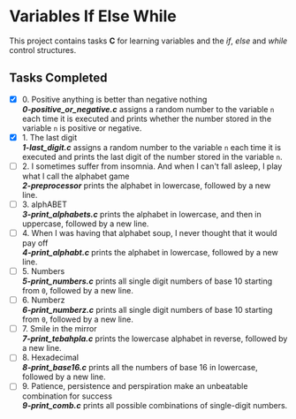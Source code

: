 # Variables If Else While

This project contains tasks __C__ for learning variables and the _if_, _else_ and _while_ control structures.

## Tasks Completed

+ [x] 0\. Positive anything is better than negative nothing<br/>_**0-positive_or_negative.c**_ assigns a random number to the variable `n` each time it is executed and prints whether the number stored in the variable `n` is positive or negative.
+ [x] 1\. The last digit<br/>_**1-last_digit.c**_ assigns a random number to the variable `n` each time it is executed and prints the last digit of the number stored in the variable `n`.
+ [ ] 2\. I sometimes suffer from insomnia. And when I can't fall asleep, I play what I call the alphabet game<br/>_**2-preprocessor**_ prints the alphabet in lowercase, followed by a new line.
+ [ ] 3\. alphABET<br/>_**3-print_alphabets.c**_ prints the alphabet in lowercase, and then in uppercase, followed by a new line.
+ [ ] 4\. When I was having that alphabet soup, I never thought that it would pay off<br/>_**4-print_alphabt.c**_ prints the alphabet in lowercase, followed by a new line.
+ [ ] 5\. Numbers<br/>_**5-print_numbers.c**_ prints all single digit numbers of base 10 starting from `0`, followed by a new line.
+ [ ] 6\. Numberz<br/>_**6-print_numberz.c**_ prints all single digit numbers of base 10 starting from `0`, followed by a new line.
+ [ ] 7\. Smile in the mirror<br/>_**7-print_tebahpla.c**_ prints the lowercase alphabet in reverse, followed by a new line.
+ [ ] 8\. Hexadecimal<br/>_**8-print_base16.c**_ prints all the numbers of base 16 in lowercase, followed by a new line.
+ [ ] 9\. Patience, persistence and perspiration make an unbeatable combination for success<br/>_**9-print_comb.c**_ prints all possible combinations of single-digit numbers.
